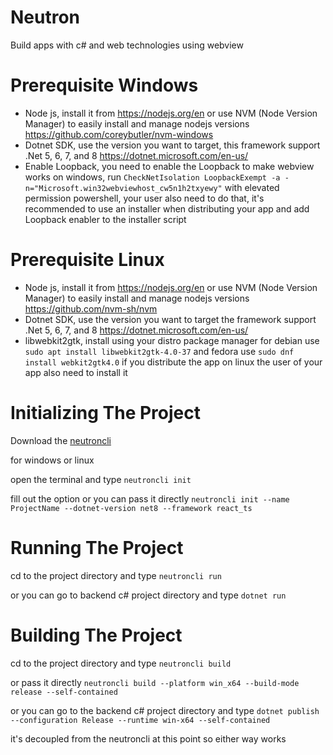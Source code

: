 ﻿# Neutron
Build apps with c# and web technologies using webview

# Prerequisite Windows
- Node js, install it from https://nodejs.org/en or use NVM (Node Version Manager) to easily install and manage nodejs versions https://github.com/coreybutler/nvm-windows
- Dotnet SDK, use the version you want to target, this framework support .Net 5, 6, 7, and 8 https://dotnet.microsoft.com/en-us/
- Enable Loopback, you need to enable the Loopback to make webview works on windows, run `CheckNetIsolation LoopbackExempt -a -n="Microsoft.win32webviewhost_cw5n1h2txyewy"` with elevated permission powershell, your user also need to do that, it's recommended to use an installer when distributing your app and add Loopback enabler to the installer script 

# Prerequisite Linux
- Node js, install it from https://nodejs.org/en or use NVM (Node Version Manager) to easily install and manage nodejs versions https://github.com/nvm-sh/nvm
- Dotnet SDK, use the version you want to target the framework support .Net 5, 6, 7, and 8 https://dotnet.microsoft.com/en-us/
- libwebkit2gtk, install using your distro package manager for debian use `sudo apt install libwebkit2gtk-4.0-37` and fedora use `sudo dnf install webkit2gtk4.0` if you distribute the app on linux the user of your app also need to install it

# Initializing The Project
Download the [neutroncli](https://github.com/annasajkh/Neutron/releases) 

for windows or linux

open the terminal and type
```neutroncli init```

fill out the option or you can pass it directly
```neutroncli init --name ProjectName --dotnet-version net8 --framework react_ts```

# Running The Project
cd to the project directory and type `neutroncli run`

or you can go to backend c# project directory and type `dotnet run`

# Building The Project
cd to the project directory and type 
```neutroncli build```

or pass it directly 
```neutroncli build --platform win_x64 --build-mode release --self-contained```

or you can go to the backend c# project directory and type
```dotnet publish --configuration Release --runtime win-x64 --self-contained```

it's decoupled from the neutroncli at this point so either way works